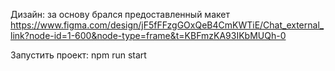 Дизайн: за основу брался предоставленный макет https://www.figma.com/design/jF5fFFzgGOxQeB4CmKWTiE/Chat_external_link?node-id=1-600&node-type=frame&t=KBFmzKA93IKbMUQh-0

Запустить проект: npm run start
